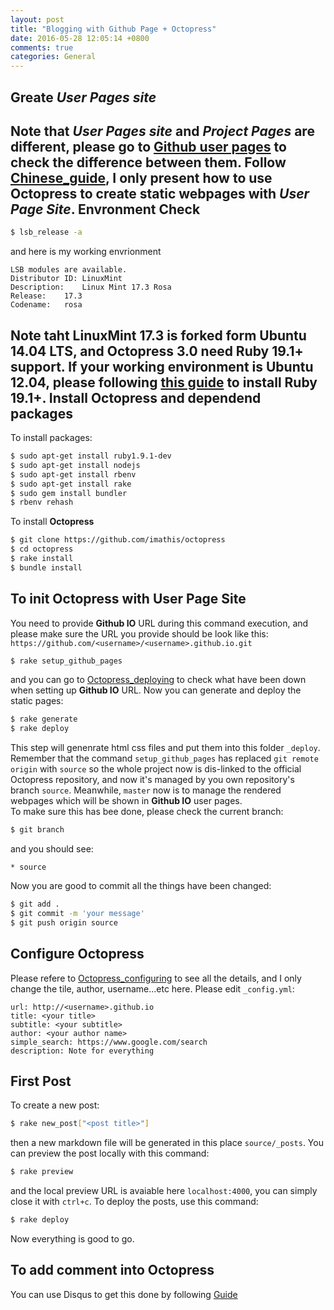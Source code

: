```yaml
---
layout: post
title: "Blogging with Github Page + Octopress"
date: 2016-05-28 12:05:14 +0800
comments: true
categories: General 
---
```


Greate *User Pages site*
-
Note that *User Pages site* and *Project Pages* are different,
please go to [Github user pages][Github_user_pages] to check the difference between them.
Follow [Chinese_guide][], I only present how to use Octopress to create static webpages 
with *User Page Site*. <!--More-->
Envronment Check
-
```bash
$ lsb_release -a
```
and here is my working envrionment
```
LSB modules are available.
Distributor ID:	LinuxMint
Description:	Linux Mint 17.3 Rosa
Release:	17.3
Codename:	rosa
```
Note taht LinuxMint 17.3 is forked form Ubuntu 14.04 LTS, and Octopress 3.0 need
Ruby 19.1+ support.
If your working environment is Ubuntu 12.04, please following
[this guide][Ubuntu1204_wit_Ruby193] to install Ruby 19.1+.
Install **Octopress** and dependend packages
-
To install packages:
```bash
$ sudo apt-get install ruby1.9.1-dev
$ sudo apt-get install nodejs
$ sudo apt-get install rbenv
$ sudo apt-get install rake
$ sudo gem install bundler
$ rbenv rehash
```
To install **Octopress**
```bash
$ git clone https://github.com/imathis/octopress 
$ cd octopress
$ rake install
$ bundle install 
```
To init **Octopress** with User Page Site 
-
You need to provide **Github IO** URL during this command execution, 
and please make sure the URL you provide should be look like this:
`https://github.com/<username>/<username>.github.io.git`

```bash
$ rake setup_github_pages
```
and you can go to [Octopress_deploying][]
to check what have been down when setting up **Github IO** URL. 
Now you can generate and deploy the static pages:
```bash
$ rake generate
$ rake deploy
```
This step will genenrate html css files and put them into this folder `_deploy`.
Remember that the command `setup_github_pages` has replaced `git remote origin`
with `source` so the whole project now is dis-linked to the official Octopress 
repository, and now it's managed by you own repository's branch `source`.
Meanwhile, `master` now is to manage the rendered webpages which will be shown
in **Github IO** user pages.  
To make sure this has bee done, please check the current branch:
```bash
$ git branch 
```
and you should see:
```
* source
```
Now you are good to commit all the things have been changed:
```bash
$ git add .
$ git commit -m 'your message'
$ git push origin source
```
Configure **Octopress**
-
Please refere to [Octopress_configuring][]
to see all the details, and I only change the tile, author, username...etc here.
Please edit `_config.yml`:
```
url: http://<username>.github.io
title: <your title> 
subtitle: <your subtitle> 
author: <your author name> 
simple_search: https://www.google.com/search
description: Note for everything
```
First Post
-
To create a new post:
```bash
$ rake new_post["<post title>"]
```
then a new markdown file will be generated in this place `source/_posts`.
You can preview the post locally with this command:
```bash
$ rake preview
```
and the local preview URL is avaiable here `localhost:4000`, you can simply
close it with `ctrl+c`. To deploy the posts, use this command:
```bash
$ rake deploy
```
Now everything is good to go.

To add comment into Octopress
-
You can use Disqus to get this done by following [Guide](https://eager.io/blog/installing-disqus-on-octopress/)

<!---Reference--->
[Chinese_guide]: http://wen00072-blog.logdown.com/posts/258497-octopress-installed-and-deployed-on-the-github-pages "Chinese Tutorial"
[Octopress_configuring]: http://octopress.org/docs/blogging/ "Official Website"
[Octopress_deploying]: http://octopress.org/docs/deploying/github/
[Github_user_pages]: https://help.github.com/articles/user-organization-and-project-pages/ "Github IO Page"
[Ubuntu1204_wit_Ruby193]: https://leonard.io/blog/2012/05/installing-ruby-1-9-3-on-ubuntu-12-04-precise-pengolin/

